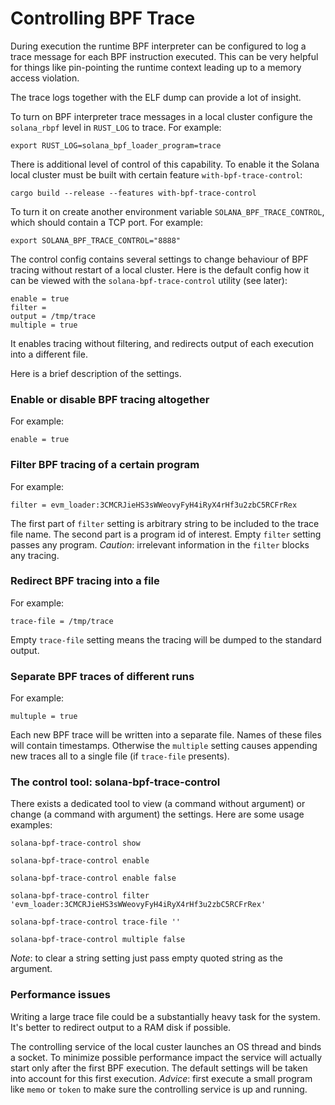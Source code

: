 # Controlling BPF Trace

During execution the runtime BPF interpreter can be configured to log a trace message for each BPF instruction executed. This can be very helpful for things like pin-pointing the runtime context leading up to a memory access violation.

The trace logs together with the ELF dump can provide a lot of insight.

To turn on BPF interpreter trace messages in a local cluster configure the `solana_rbpf` level in `RUST_LOG` to trace. For example:
```
export RUST_LOG=solana_bpf_loader_program=trace
```

There is additional level of control of this capability. To enable it the Solana local cluster must be built with certain feature `with-bpf-trace-control`:
```
cargo build --release --features with-bpf-trace-control
```

To turn it on create another environment variable `SOLANA_BPF_TRACE_CONTROL`, which should contain a TCP port. For example:
```
export SOLANA_BPF_TRACE_CONTROL="8888"
```

The control config contains several settings to change behaviour of BPF tracing without restart of a local cluster. Here is the default config how it can be viewed with the `solana-bpf-trace-control` utility (see later):
```
enable = true
filter = 
output = /tmp/trace
multiple = true
```
It enables tracing without filtering, and redirects output of each execution into a different file.

Here is a brief description of the settings.

### Enable or disable BPF tracing altogether
For example:
```
enable = true
```

### Filter BPF tracing of a certain program
For example:
```
filter = evm_loader:3CMCRJieHS3sWWeovyFyH4iRyX4rHf3u2zbC5RCFrRex
```
The first part of `filter` setting is arbitrary string to be included to the trace file name. The second part is a program id of interest. Empty `filter` setting passes any program. _Caution_: irrelevant information in the `filter` blocks any tracing.

### Redirect BPF tracing into a file
For example:
```
trace-file = /tmp/trace
```
Empty `trace-file` setting means the tracing will be dumped to the standard output.

### Separate BPF traces of different runs
For example:
```
multuple = true
```
Each new BPF trace will be written into a separate file. Names of these files will contain timestamps. Otherwise the `multiple` setting causes appending new traces all to a single file (if `trace-file` presents).

### The control tool: solana-bpf-trace-control
There exists a dedicated tool to view (a command without argument) or change (a command with argument) the settings. Here are some usage examples:
```
solana-bpf-trace-control show
```
```
solana-bpf-trace-control enable
```
```
solana-bpf-trace-control enable false
```
```
solana-bpf-trace-control filter 'evm_loader:3CMCRJieHS3sWWeovyFyH4iRyX4rHf3u2zbC5RCFrRex'
```
```
solana-bpf-trace-control trace-file ''
```
```
solana-bpf-trace-control multiple false
```
_Note_: to clear a string setting just pass empty quoted string as the argument.

### Performance issues

Writing a large trace file could be a substantially heavy task for the system. It's better to redirect output to a RAM disk if possible.

The controlling service of the local custer launches an OS thread and binds a socket. To minimize possible performance impact the service will actually start only after the first BPF execution. The default settings will be taken into account for this first execution. _Advice_: first execute a small program like `memo` or `token` to make sure the controlling service is up and running.
